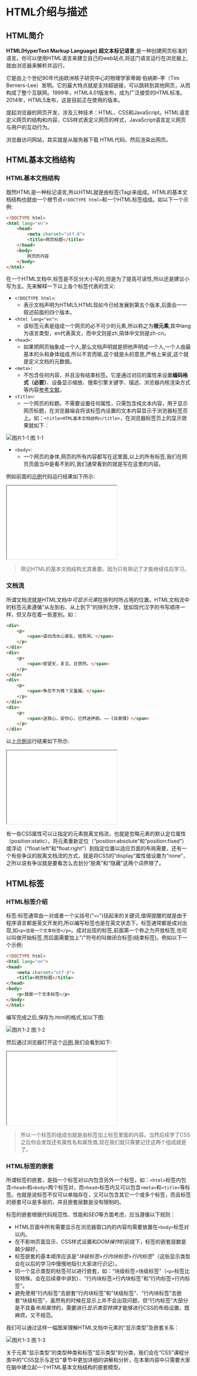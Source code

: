 # HTML介绍与描述

## HTML简介

**HTML(HyperText Markup Language) 超文本标记语言**,是一种创建网页标准的语言。你可以使用HTML语言来建立自己的web站点,将这门语言运行在浏览器上,就由浏览器来解析并运行。

它是由上个世纪90年代由欧洲核子研究中心的物理学家蒂姆·伯纳斯-李（Tim Berners-Lee）发明。它的最大特点就是支持超链接，可以跳转到其他网页，从而构成了整个互联网。1999年，HTML4.01版发布，成为广泛接受的HTML标准。2014年，HTML5发布，这是目前正在使用的版本。

提起浏览器的网页开发，涉及三种技术：HTML、CSS和JavaScript。HTML语言定义网页的结构和内容，CSS样式表定义网页的样式，JavaScript语言定义网页与用户的互动行为。

浏览器访问网站，其实就是从服务器下载 HTML代码，然后渲染出网页。

## HTML基本文档结构

### HTML基本文档结构

既然HTML是一种标记语言,所以HTML就是由标签(Tag)来组成。HTML的基本文档结构也就由一个根节点`<!DOCTYPE html>`和一个HTML标签组成。如以下一个示例:

```html
<!DOCTYPE html>
<html lang="en">
    <head>
        <meta charset="utf-8">
        <title>网页标题</title>
    </head>
    <body>
        网页的内容
    </body>
</html>
```

在一个HTML文档中,标签是不区分大小写的,但是为了提高可读性,所以还是建议小写为主。先来解释一下以上各个标签代表的含义:

* `<!DOCTYPE html>`:
    * 表示文档声明为HTML5,HTML现如今已经发展到第五个版本,后面会一一叙述前面的四个版本。
* `<html lang="en">`:
    * 该标签元素是组成一个网页的必不可少的元素,所以称之为**根元素**,其中lang为语言类型，en代表英文，而中文则是zh,简体中文则是zh-cn。
* `<head>`:
    * 如果把网页抽象成一个人,那么文档声明就是把他声明成一个人,一个人由最基本的头和身体组成,所以不言而喻,这个就是头的意思,严格上来说,这个就是定义文档的元数据。
* `<meta>`:
    * 不包含任何内容，并且没有结束标签。它是通过对应的属性来设置**编码格式（必要）**、设备显示缩放、搜索引擎关键字、描述、浏览器内核渲染方式等内容[参考文献](./docs/html/other/meta/index.html)。
* `<title>`:
    * 一个网页的标题。不需要设置任何属性，只需包含纯文本内容，用于显示网页标题，在浏览器端会将该标签内设置的文本内容显示于浏览器标签页上。如：`<title>HTML基本文档结构</title>`，在浏览器标签页上的显示效果就如下：
    
<div class="image-container">
    <img src="./docs/html/images/browerMarkup.jpg" alt="图片1-1" title="图片1-1" >
    <span class="image-title">图 1-1 </span>
</div>

* `<body>`:
    * 一个网页的身体,网页的所有内容都写在这里面,以上的所有标签,我们在网页页面当中是看不到的,我们通常看到的就是写在这里的内容。

例如前面的[示例](./docs/html/html/html-code-1-1.html)代码运行结果如下所示:

<iframe style="min-height:200px;" src="./docs/html/html/html-code-1-1.html"></iframe>

> 熟记HTML的基本文档结构尤其重要。因为只有熟记了才能继续往后学习。

### 文档流

所谓文档流就是HTML文档中<em class="hover-info" data-title="在HTML中绝大部分元素都是能够显示的，只有部分元素本身就是隐藏的，也有通过为元素设置“hidden”属性和通过CSS方式设置“display”属性值为“none”的方式实现隐藏的">可显示元素</em>在排列时所占用的位置。HTML文档流中的标签元素遵循“从左到右、从上到下”的排列次序，犹如现代汉字的书写顺序一样，但又存在着一些差别。如：

```html
<div>
    <p>
        <span>语动流水心甚乱，倍思闲。</span>
    </p>
</div>
<div>
    <p>
        <span>尝望天，复见，日悠然。</span>
    </p>
</div>
<div>
    <p>
        <span>争忍不为情？又羞赧。</span>
    </p>
</div>
<div>
    <p>
        <span>送我心，安你心，已然迷伊颜。——《诉衷情》</span>
    </p>
</div>
```

以上[示例](./docs/html/html/html-code-1-2.html)运行结果如下所示:

<iframe style="min-height:200px;" src="./docs/html/html/html-code-1-2.html"></iframe>

有一些CSS属性可以让指定的元素脱离文档流，也就是忽略元素的默认定位属性（position:static），将元素重新定位（“position:absolute”和“position:fixed”）或浮动（“float:left”和“float:right”）到指定位置以适应页面的布局需要，还有一个有些争议的脱离文档流的方式，就是将CSS的“display”属性值设置为“none”，之所以说有争议就是要看怎么去划分“脱离”和“隐藏”这两个词界限了。

## HTML标签

### HTML标签介绍

标签:标签通常由一对或者一个尖括号("`<>`")括起来的关键词,值得提醒的就是由于程序语言都是英文开发的,所以编写标签也是在英文状态下。标签通常都是成对出现,如`<p>这是一个文本标签</p>`。成对出现的标签,前面第一个称之为开放标签,也可以叫做开始标签,而后面需要加上"/"符号的叫做闭合标签(结束标签)。例如以下一个示例:

```html
<!DOCTYPE html>
<html lang="en">
<head>
    <meta charset="utf-8">
    <title>网页标题</title>
</head>
<body>
    <p>我是一个文本标签</p>
</body>
</html>
```

编写完成之后,保存为.html的格式,如以下图:

<div class="image-container">
    <img src="./docs/html/images/html-file.png" alt="图片1-2" title="图片1-2" >
    <span class="image-title">图 1-2 </span>
</div>

然后通过浏览器打开这个[示例](./docs/html/html/html-code-1-3.html),我们会看到如下:

<iframe style="min-height:200px;" src="./docs/html/html/html-code-1-3.html"></iframe>

> 所以一个标签的组成也就是由标签加上标签里面的内容。当然后续学了CSS之后你会发现还有属性名和属性值,现在我们就只需要记住这两个组成就是了。

### HTML标签的嵌套

所谓标签的嵌套，是指一个标签对以内包含另外一个标签，如：`<html>`标签内包含`<head>`和`<body>`两个标签对，而`<head>`标签内又可以包含`<meta>`和`<title>`等标签。也就是说标签不仅可以单独存在，又可以包含其它一个或多个标签，而且标签的嵌套可以是多层的，并且嵌套层数是没有限制的。

标签的嵌套根据代码规范性、性能和<em class="hover-info" data-title="搜索引擎优化">SEO</em>等方面考虑，应当遵循以下规则：

* HTML页面中所有需要显示在浏览器窗口内的内容均需要放置在`<body>`标签对以内。
* 在不影响页面显示、CSS样式设置和<em class="hover-info" data-title="通常是指JavaScript对HTML页面标签元素的各种操作">DOM操作</em>的前提下，标签的嵌套层数是越少越好。
* 标签嵌套的基本顺序应该是“<em class="hover-info" data-title="即CSS中的“display”属性值为“block”的元素">块级标签</em>&gt;<em class="hover-info" data-title="即CSS中的“display”属性值为“inline-block”的元素">行内块标签</em>&gt;<em class="hover-info" data-title="即CSS中的“display”属性值为“inline”的元素">行内标签</em>”（这些显示类型会在以后的学习中慢慢地指引大家进行识记）。
* 同一个显示类型的标签可以进行嵌套，如：“块级标签>块级标签”（`<p>`标签比较特殊，会在后续章中讲到）、“行内块标签>行内块标签”和“行内标签>行内标签”。
* 避免使用“行内标签”去嵌套“行内块标签”和“块级标签”、“行内块标签”去嵌套“块级标签”，虽然有的时候在显示上并不会出现问题，但“行内标签”大部分是不具备<em class="hover-info" data-title="如元素的大小、位置等">布局属性</em>的，需要进行<em class="hover-info" data-title="通过设置“display”属性去实现">显示类型转换</em>才能够进行CSS的布局设置，既麻烦，又不规范。

我们可以通过这样一幅图来理解HTML文档中元素的“显示类型”及嵌套关系：

<div class="image-container">
    <img src="./docs/html/images/css-display.jpg" alt="图片1-3" title="图片1-3" >
    <span class="image-title">图 1-3 </span>
</div>

关于元素“显示类型”的类型种类和标签“显示类型”的分类，我们会在“CSS”课程分类中的“CSS显示与定位”章节中更加详细的讲解和分析，在本章内容中只需要大家在脑中建立起一个HTML基本文档结构的嵌套模型。  